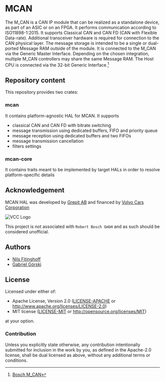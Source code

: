 # MCAN

The M\_CAN is a CAN IP module that can be realized as a standalone
device, as part of an ASIC or on an FPGA. It performs communication
according to ISO11898-1:2015. It supports Classical CAN and CAN FD
(CAN with Flexible Data-rate). Additional transceiver hardware is
required for connection to the CAN physical layer. The message
storage is intended to be a single or dual-ported Message RAM
outside of the module. It is connected to the M\_CAN via the Generic
Master Interface. Depending on the chosen integration, multiple M\_CAN
controllers may share the same Message RAM. The Host CPU is connected
via the 32-bit Generic Interface.[^1]

[^1]: [Bosch M\_CAN](https://www.bosch-semiconductors.com/ip-modules/can-ip-modules/m-can/)

## Repository content

This repository provides two crates:

### mcan

It contains platform-agnostic HAL for MCAN. It supports
- classical CAN and CAN FD with bitrate switching
- message transmission using dedicated buffers, FIFO and priority queue
- message reception using dedicated buffers and two FIFOs
- message transmission cancellation
- filters settings

### mcan-core

It contains traits meant to be implemented by target HALs in order
to resolve platform-specific details

## Acknowledgement

MCAN HAL was developed by [Grepit AB](https://grepit.se) and financed
by [Volvo Cars Corporation](https://github.com/volvo-cars)

![VCC Logo](https://avatars.githubusercontent.com/u/31673679?s=100)

This project is not associated with `Robert Bosch GmbH` and as such
should be considered unofficial.

## Authors

- [Nils Fitinghoff](https://github.com/vccnfitingh)
- [Gabriel Górski](https://github.com/Glaeqen)

## License

Licensed under either of:

- Apache License, Version 2.0 ([LICENSE-APACHE](LICENSE-APACHE) or
  http://www.apache.org/licenses/LICENSE-2.0)
- MIT license ([LICENSE-MIT](LICENSE-MIT) or http://opensource.org/licenses/MIT)

at your option.

### Contribution

Unless you explicitly state otherwise, any contribution intentionally submitted
for inclusion in the work by you, as defined in the Apache-2.0 license, shall
be dual licensed as above, without any additional terms or conditions.

